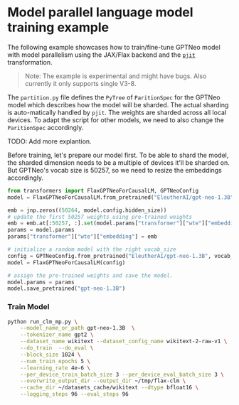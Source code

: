 <!---
Copyright 2021 The HuggingFace Team. All rights reserved.

Licensed under the Apache License, Version 2.0 (the "License");
you may not use this file except in compliance with the License.
You may obtain a copy of the License at

    http://www.apache.org/licenses/LICENSE-2.0

Unless required by applicable law or agreed to in writing, software
distributed under the License is distributed on an "AS IS" BASIS,
WITHOUT WARRANTIES OR CONDITIONS OF ANY KIND, either express or implied.
See the License for the specific language governing permissions and
limitations under the License.
-->

# Model parallel language model training example

The following example showcases how to train/fine-tune GPTNeo model with model parallelism using
the JAX/Flax backend and the [`pjit`](https://jax.readthedocs.io/en/latest/jax.experimental.pjit.html) transformation.

> Note: The example is experimental and might have bugs. Also currently it only supports single V3-8.

The `partition.py` file defines the `PyTree` of `ParitionSpec` for the GPTNeo model which describes how the model will be sharded.
The actual sharding is auto-matically handled by `pjit`. The weights are sharded across all local devices.
To adapt the script for other models, we need to also change the `ParitionSpec` accordingly.

TODO: Add more explantion.

Before training, let's prepare our model first. To be able to shard the model, the sharded dimension needs to be a multiple of devices it'll be sharded on. But GPTNeo's vocab size is 50257, so we need to resize the embeddings accordingly. 

```python
from transformers import FlaxGPTNeoForCausalLM, GPTNeoConfig 
model = FlaxGPTNeoForCausalLM.from_pretrained("EleutherAI/gpt-neo-1.3B")

emb = jnp.zeros((50264, model.config.hidden_size))
# update the first 50257 weights using pre-trained weights
emb = emb.at[:50257, :].set(model.params["transformer"]["wte"]["embedding"])
params = model.params
params["transformer"]["wte"]["embedding"] = emb

# initialize a random model with the right vocab_size
config = GPTNeoConfig.from_pretrained("EleutherAI/gpt-neo-1.3B", vocab_size=50264)
model = FlaxGPTNeoForCausalLM(config)

# assign the pre-trained weights and save the model.
model.params = params
model.save_pretrained("gpt-neo-1.3B")
```


### Train Model

```bash
python run_clm_mp.py \
    --model_name_or_path gpt-neo-1.3B  \
    --tokenizer_name gpt2 \
    --dataset_name wikitext --dataset_config_name wikitext-2-raw-v1 \
    --do_train  --do_eval \
    --block_size 1024 \
    --num_train_epochs 5 \
    --learning_rate 4e-6 \
    --per_device_train_batch_size 3 --per_device_eval_batch_size 3 \
    --overwrite_output_dir --output_dir ~/tmp/flax-clm \
    --cache_dir ~/datasets_cache/wikitext --dtype bfloat16 \
    --logging_steps 96 --eval_steps 96
```